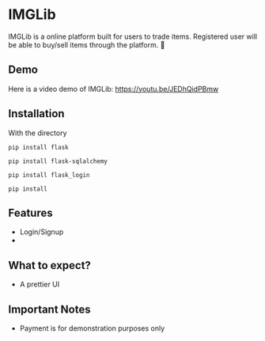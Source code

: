 # IMGLib
IMGLib is a online platform built for users to trade items. Registered user will be able to buy/sell items through the platform. :monocle_face:	
## Demo
Here is a video demo of IMGLib: https://youtu.be/JEDhQidPBmw
## Installation
With the directory 
```console 
pip install flask
```
```console 
pip install flask-sqlalchemy
```
```console 
pip install flask_login
```

```console 
pip install 
```

## Features
* Login/Signup
* 

## What to expect?
* A prettier UI
## Important Notes
* Payment is for demonstration purposes only
